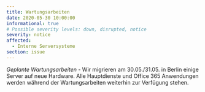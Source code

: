 ```yaml
---
title: Wartungsarbeiten
date: 2020-05-30 10:00:00
informational: true
# Possible severity levels: down, disrupted, notice
severity: notice
affected:
  - Interne Serversysteme
section: issue
---
```


*Geplante Wartungsarbeiten* - Wir migrieren am 30.05./31.05. in Berlin einige Server auf neue Hardware. Alle Hauptdienste und Office 365 Anwendungen werden während der Wartungsarbeiten weiterhin zur Verfügung stehen.
